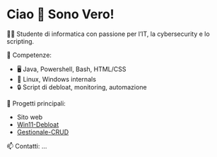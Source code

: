 # Ciao 👋 Sono Vero!

👨‍💻 Studente di informatica con passione per l’IT, la cybersecurity e lo scripting.

🔧 Competenze:
- 🖥️ Java, Powershell, Bash, HTML/CSS
- 🐧 Linux, Windows internals
- 🔒 Script di debloat, monitoring, automazione

📌 Progetti principali:
- Sito web
- [Win11-Debloat](https://github.com/vero-sh/veroRepo/tree/main/Powershell%20%26%20Batch/testPS)
- [Gestionale-CRUD](https://github.com/vero-sh/veroRepo/tree/main/Java/GestionaleCRUD)

📫 Contatti: ...
